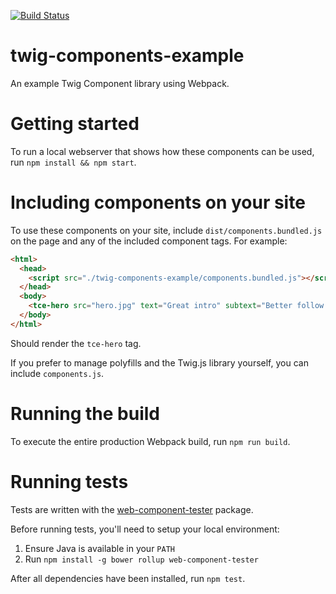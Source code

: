 [![Build Status](https://travis-ci.org/mortenson/twig-components-example.svg?branch=master)](https://travis-ci.org/mortenson/twig-components-example)

# twig-components-example

An example Twig Component library using Webpack.

# Getting started

To run a local webserver that shows how these components can be used, run
`npm install && npm start`.
 
# Including components on your site

To use these components on your site, include `dist/components.bundled.js` on
the page and any of the included component tags. For example:

```html
<html>
  <head>
    <script src="./twig-components-example/components.bundled.js"></script>
  </head>
  <body>
    <tce-hero src="hero.jpg" text="Great intro" subtext="Better follow up" callout-text="Click me" callout-href="/submit" align="middle"></tce-hero>
  </body>
</html>
```

Should render the `tce-hero` tag.

If you prefer to manage polyfills and the Twig.js library yourself, you can
include `components.js`.

# Running the build

To execute the entire production Webpack build, run `npm run build`.

# Running tests

Tests are written with the [web-component-tester](https://github.com/Polymer/web-component-tester)
package.

Before running tests, you'll need to setup your local environment:

1. Ensure Java is available in your `PATH`
1. Run `npm install -g bower rollup web-component-tester`

After all dependencies have been installed, run `npm test`.

